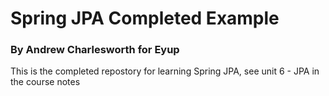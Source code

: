# Spring JPA Completed Example

### By Andrew Charlesworth for Eyup

This is the completed repostory for learning Spring JPA, see unit 6 - JPA in the course notes
